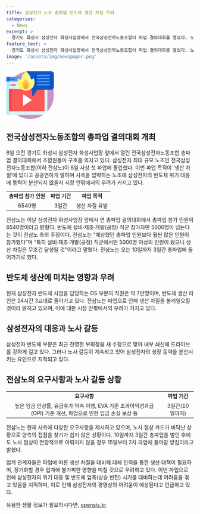 ```yaml
---
title: 삼성전자 노조 총파업 반도체 생산 차질 우려
categories:
  - News
excerpt: >
  경기도 화성시 삼성전자 화성사업장에서 전국삼성전자노동조합이 파업 결의대회를 열었다. 노조는 삼성전자의 최대 규모 파업에 돌입하여 반도체 생산 차질을 압박하고 있으며, 6540명의 참가자 중 5000명은 반도체 직군이라고 주장했다. 10일까지 3일간 총파업을 진행하고, 이후 2차 파업도 예고했다. 현재 노사 갈등으로 삼성전자의 성장 동력이 분산될 우려가 제기되고 있으며, 노조는 임금 및 복리혜택 개선을 요구하고 있다. 이에 대해 업계에서는 생산에 영향을 우려하고 있으며, 파업이 반도체 업턴 기간에 답답한 상황을 초래할 수 있다는 우려가 나오고 있다.
feature_text: >
  경기도 화성시 삼성전자 화성사업장에서 전국삼성전자노동조합이 파업 결의대회를 열었다. 노조는 삼성전자의 최대 규모 파업에 돌입하여 반도체 생산 차질을 압박하고 있으며, 6540명의 참가자 중 5000명은 반도체 직군이라고 주장했다. 10일까지 3일간 총파업을 진행하고, 이후 2차 파업도 예고했다. 현재 노사 갈등으로 삼성전자의 성장 동력이 분산될 우려가 제기되고 있으며, 노조는 임금 및 복리혜택 개선을 요구하고 있다. 이에 대해 업계에서는 생산에 영향을 우려하고 있으며, 파업이 반도체 업턴 기간에 답답한 상황을 초래할 수 있다는 우려가 나오고 있다.
image: '/assets/img/newspaper.png'
---
```


<p><img src="/assets/img/news.png" alt="rentncar 속보" /></p>

<h2 data-ke-size="size26">전국삼성전자노동조합의 총파업 결의대회 개최</h2>

<p data-ke-size="size16">8일 오전 경기도 화성시 삼성전자 화성사업장 앞에서 열린 전국삼성전자노동조합 총파업 결의대회에서 조합원들이 구호를 외치고 있다. 삼성전자 최대 규모 노조인 전국삼성전자노동조합(이하 전삼노)이 8일 사상 첫 파업에 돌입했다. 이번 파업 목적이 ‘생산 차질’에 있다고 공공연하게 말하며 사측을 압박하는 노조에 삼성전자의 반도체 위기 대응에 동력이 분산되지 않을지 시장 안팎에서의 우려가 커지고 있다.</p>

<table>
  <tr>
    <td style="text-align: center; height: 17px;"><b>총파업 참가 인원</b></td>
    <td style="text-align: center; height: 17px;"><b>파업 기간</b></td>
    <td style="text-align: center; height: 17px;"><b>파업 목적</b></td>
  </tr>
  <tr>
    <td style="text-align: center; height: 17px;">6540명</td>
    <td style="text-align: center; height: 17px;">3일간</td>
    <td style="text-align: center; height: 17px;">생산 차질 유발</td>
  </tr>
</table>

<p data-ke-size="size16">전삼노는 이날 삼성전자 화성사업장 앞에서 연 총파업 결의대회에서 총파업 참가 인원이 6540명이라고 밝혔다. 반도체 설비·제조·개발(공정) 직군 참가자만 5000명이 넘는다는 것이 전삼노 측의 주장이다. 전삼노는 “예상했던 총파업 인원보다 훨씬 많은 인원이 참가했다”며 “특히 설비·제조·개발(공정) 직군에서만 5000명 이상의 인원이 왔으니 생산 차질은 무조건 달성될 것”이라고 말했다. 전삼노는 오는 10일까지 3일간 총파업에 들어가기로 했다.</p>

<h2 data-ke-size="size26">반도체 생산에 미치는 영향과 우려</h2>

<p data-ke-size="size16">현재 삼성전자 반도체 사업을 담당하는 DS 부문의 직원은 약 7만명이며, 반도체 생산 라인은 24시간 3교대로 돌아가고 있다. 전삼노는 파업으로 인해 생산 차질을 불러일으킬 것이라 밝히고 있으며, 이에 대한 시장 안팎에서의 우려가 커지고 있다.</p>

<h2 data-ke-size="size26">삼성전자의 대응과 노사 갈등</h2>

<p data-ke-size="size16">삼성전자 반도체 부문은 최근 전영현 부회장을 새 수장으로 맞아 내부 쇄신에 드라이브를 강하게 걸고 있다. 그러나 노사 갈등이 계속되고 있어 삼성전자의 성장 동력을 분산시키는 요인으로 지적되고 있다.</p>

<h2 data-ke-size="size26">전삼노의 요구사항과 노사 갈등 상황</h2>

<table>
  <tr>
    <td style="text-align: center; height: 17px;"><b>요구사항</b></td>
    <td style="text-align: center; height: 17px;"><b>파업 기간</b></td>
  </tr>
  <tr>
    <td style="text-align: center; height: 17px;">높은 임금 인상률, 유급휴가 약속 이행, EVA 기준 초과이익성과급(OPI) 기준 개선, 파업으로 인한 임금 손실 보상 등</td>
    <td style="text-align: center; height: 17px;">3일간(10일까지)</td>
  </tr>
</table>

<p data-ke-size="size16">전삼노는 현재 사측에 다양한 요구사항을 제시하고 있으며, 노사 협상 카드가 바닥난 상황으로 양측의 접점을 찾기가 쉽지 않은 상황이다. 10일까지 3일간 총파업을 벌인 후에도 노사 협상이 전향적으로 이뤄지지 않을 경우 15일부터 2차 파업에 들어갈 방침이라고 밝혔다.</p>

<p data-ke-size="size16">업계 관계자들은 파업에 따른 생산 차질을 대비해 대체 인력을 통한 생산 대책이 필요하며, 장기화할 경우 업계에 불가피한 영향을 미칠 것으로 우려하고 있다. 이번 파업으로 인해 삼성전자의 위기 대응 및 반도체 업촉(상승 반전) 시기를 대비하는데 어려움을 겪고 있음을 지적하며, 이로 인해 삼성전자의 경영상의 어려움이 예상된다고 언급하고 있다.</p>
유용한 생활 정보가 필요하시다면, <a href="https://opensis.kr" rel="dofollow">opensis.kr</a>


